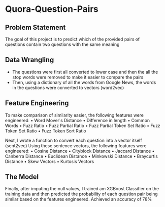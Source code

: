 # Quora-Question-Pairs

## Problem Statement
The goal of this project is to predict which of the provided pairs of questions contain two questions with the same meaning

## Data Wrangling
- The questions were first all converted to lower case and then the all the stop words were removed to make it easier to compare the pairs
- Then, using a dictionary of all the words from Google News, the words in the questions were converted to vectors (word2vec)

## Feature Engineering
To make comparison of similarity easier, the following features were engineered:
• Word Mover's Distance
• Difference in length
• Common Words
• Fuzz Ratio
• Fuzz Partial Ratio
• Fuzz Partial Token Set Ratio
• Fuzz Token Set Ratio
• Fuzz Token Sort Ratio

Next, I wrote a function to convert each question into a vector itself (sent2vec)
Using these sentence vectors, the following features were engineered:
• Cosine Distance
• Cityblock Distance
• Jaccard Distance
• Canberra Distance
• Euclidean Distance
• Minkowski Distance
• Braycurtis Distance
• Skew Vectors
• Kurtosis Vectors

## The Model
Finally, after imputing the null values, I trained am XGBoost Classifier on the training data and then predicted the probability of each question pair being similar based on the features engineered.
Achieved an accuracy of 78%

